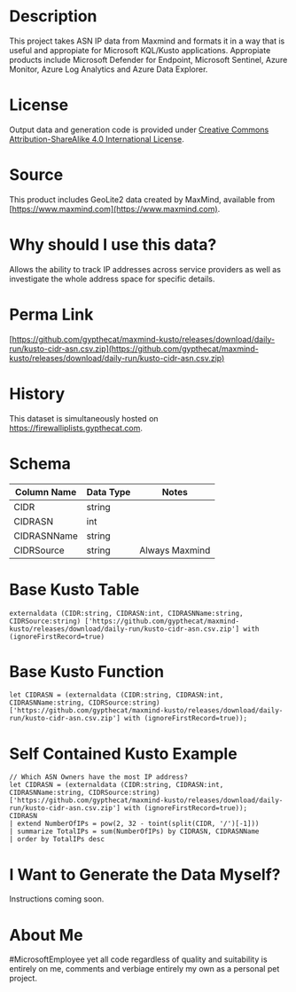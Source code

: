 # Description
This project takes ASN IP data from Maxmind and formats it in a way that is useful and appropiate for Microsoft KQL/Kusto applications.  Appropiate products include Microsoft Defender for Endpoint, Microsoft Sentinel, Azure Monitor, Azure Log Analytics and Azure Data Explorer.

# License
Output data and generation code is provided under [Creative Commons Attribution-ShareAlike 4.0 International License](https://creativecommons.org/licenses/by-sa/4.0/).

# Source
This product includes GeoLite2 data created by MaxMind, available from [https://www.maxmind.com](https://www.maxmind.com).

# Why should I use this data?
Allows the ability to track IP addresses across service providers as well as investigate the whole address space for specific details.

# Perma Link
[https://github.com/gypthecat/maxmind-kusto/releases/download/daily-run/kusto-cidr-asn.csv.zip](https://github.com/gypthecat/maxmind-kusto/releases/download/daily-run/kusto-cidr-asn.csv.zip)

# History
This dataset is simultaneously hosted on https://firewalliplists.gypthecat.com.

# Schema
| Column Name | Data Type | Notes |
| ----------- | --------- | ----- |
| CIDR | string  | |
| CIDRASN | int  | |  
| CIDRASNName | string  | |  
| CIDRSource | string  | Always Maxmind |  

# Base Kusto Table
```
externaldata (CIDR:string, CIDRASN:int, CIDRASNName:string, CIDRSource:string) ['https://github.com/gypthecat/maxmind-kusto/releases/download/daily-run/kusto-cidr-asn.csv.zip'] with (ignoreFirstRecord=true)
```

# Base Kusto Function
```
let CIDRASN = (externaldata (CIDR:string, CIDRASN:int, CIDRASNName:string, CIDRSource:string) ['https://github.com/gypthecat/maxmind-kusto/releases/download/daily-run/kusto-cidr-asn.csv.zip'] with (ignoreFirstRecord=true));
```
# Self Contained Kusto Example
```
// Which ASN Owners have the most IP address?
let CIDRASN = (externaldata (CIDR:string, CIDRASN:int, CIDRASNName:string, CIDRSource:string) ['https://github.com/gypthecat/maxmind-kusto/releases/download/daily-run/kusto-cidr-asn.csv.zip'] with (ignoreFirstRecord=true));
CIDRASN
| extend NumberOfIPs = pow(2, 32 - toint(split(CIDR, '/')[-1]))
| summarize TotalIPs = sum(NumberOfIPs) by CIDRASN, CIDRASNName
| order by TotalIPs desc
```
# I Want to Generate the Data Myself?
Instructions coming soon.

# About Me
#MicrosoftEmployee yet all code regardless of quality and suitability is entirely on me, comments and verbiage entirely my own as a personal pet project.
